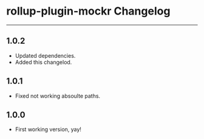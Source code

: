 # rollup-plugin-mockr Changelog

---

## 1.0.2

* Updated dependencies.
* Added this changelod.

## 1.0.1

* Fixed not working absoulte paths.

## 1.0.0

* First working version, yay!

